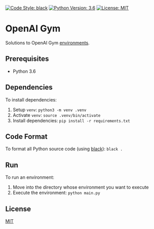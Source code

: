 [![Code Style: black](https://img.shields.io/badge/code%20style-black-000000.svg)](https://github.com/ambv/black)
[![Python Version: 3.6](https://img.shields.io/badge/Python-3.6-blue.svg)]()
[![License: MIT](https://img.shields.io/badge/license-MIT-blue.svg)](https://github.com/jeremy-miller/openai-gym/blob/master/LICENSE)

# OpenAI Gym
Solutions to OpenAI Gym [environments](https://gym.openai.com/envs/).

## Prerequisites
- Python 3.6

## Dependencies
To install dependencies:
1. Setup `venv`: `python3 -m venv .venv`
2. Activate `venv`: `source .venv/bin/activate`
3. Install dependencies: `pip install -r requirements.txt`

## Code Format
To format all Python source code (using [black](https://github.com/ambv/black)): `black .`

## Run
To run an environment:
1. Move into the directory whose environment you want to execute
2. Execute the environment: `python main.py`

## License
[MIT](https://github.com/jeremy-miller/openai-gym/blob/master/LICENSE)
